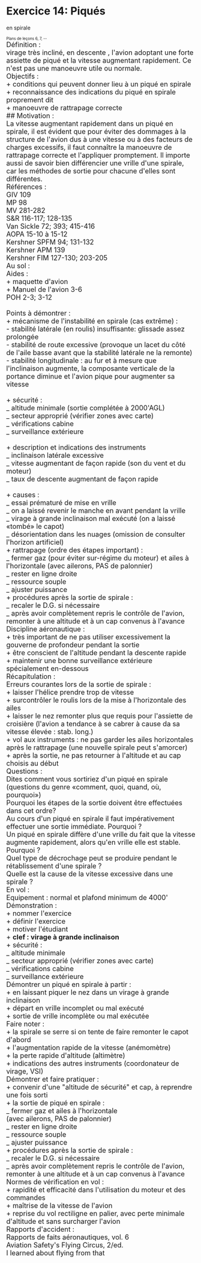 
# Exercice 14: Piqu&eacute;s
en spirale</h1>

<DT><FONT SIZE=-2>Plans de le&ccedil;ons 6, 7, --</DT>

<DT><FONT SIZE=+1>D&eacute;finition :&nbsp;</DT>


<DT>virage tr&egrave;s inclin&eacute;, en descente
, l'avion adoptant une forte assiette de piqu&eacute; et la vitesse augmentant
rapidement. Ce n'est pas une manoeuvre utile ou normale.</DT>


<DT><FONT SIZE=+1>Objectifs :&nbsp;</DT>


<DT>+ conditions qui peuvent donner lieu &agrave; un
piqu&eacute; en spirale&nbsp;</DT>

<DT>+ reconnaissance des indications du piqu&eacute;
en spirale proprement dit&nbsp;</DT>

<DT>+ manoeuvre de rattrapage correcte</DT>


<DT><FONT SIZE=+1>## Motivation :&nbsp;</DT>


<DT>La vitesse augmentant rapidement dans un piqu&eacute;
en spirale, il est &eacute;vident que pour &eacute;viter des dommages &agrave;
la structure de l'avion dus &agrave; une vitesse ou &agrave; des facteurs
de charges excessifs, il faut conna&icirc;tre la manoeuvre de rattrapage
correcte et l'appliquer promptement. Il importe aussi de savoir bien diff&eacute;rencier
une vrille d'une spirale, car les m&eacute;thodes de sortie pour chacune
d'elles sont diff&eacute;rentes.&nbsp;</DT>


<DT><FONT SIZE=+1>R&eacute;f&eacute;rences :</DT>


<DT>GIV 109&nbsp;</DT>

<DT>MP 98&nbsp;</DT>

<DT>MV 281-282&nbsp;</DT>

<DT>S&amp;R 116-117; 128-135&nbsp;</DT>

<DT>Van Sickle 72; 393; 415-416&nbsp;</DT>

<DT>AOPA 15-10 &agrave; 15-12&nbsp;</DT>

<DT>Kershner SPFM 94; 131-132&nbsp;</DT>

<DT>Kershner APM 139&nbsp;</DT>

<DT>Kershner FIM 127-130; 203-205</DT>


<DT><FONT SIZE=+1>Au sol :</DT>


<DT>Aides :&nbsp;</DT>


<DT>+ maquette d'avion&nbsp;</DT>

<DT>+ Manuel de l'avion 3-6&nbsp;</DT>

<DT>POH 2-3; 3-12</DT>

<DT>&nbsp;</DT>


<DT>Points &agrave; d&eacute;montrer :&nbsp;</DT>


<DT>+ m&eacute;canisme de l'instabilit&eacute; en spirale
(cas extr&ecirc;me) :&nbsp;</DT>


<DT>- stabilit&eacute; lat&eacute;rale (en roulis)
insuffisante: glissade assez prolong&eacute;e&nbsp;</DT>

<DT>- stabilit&eacute; de route excessive (provoque
un lacet du c&ocirc;t&eacute; de l'aile basse avant que la stabilit&eacute;
lat&eacute;rale ne la remonte)&nbsp;</DT>

<DT>- stabilit&eacute; longitudinale : au fur et &agrave;
mesure que l'inclinaison augmente, la composante verticale de la portance
diminue et l'avion pique pour augmenter sa vitesse&nbsp;</DT>

<DT>&nbsp;</DT>


<DT>+ s&eacute;curit&eacute; :&nbsp;</DT>


<DT>_ altitude minimale (sortie compl&eacute;t&eacute;e
&agrave; 2000'AGL)&nbsp;</DT>

<DT>_ secteur appropri&eacute; (v&eacute;rifier zones
avec carte)&nbsp;</DT>

<DT>_ v&eacute;rifications cabine&nbsp;</DT>

<DT>_ surveillance ext&eacute;rieure&nbsp;</DT>

<DT>&nbsp;</DT>


<DT>+ description et indications des instruments&nbsp;</DT>


<DT>_ inclinaison lat&eacute;rale excessive&nbsp;</DT>

<DT>_ vitesse augmentant de fa&ccedil;on rapide (son
du vent et du moteur)&nbsp;</DT>

<DT>_ taux de descente augmentant de fa&ccedil;on rapide&nbsp;</DT>

<DT>&nbsp;</DT>


<DT>+ causes :&nbsp;</DT>



<DT>_ essai pr&eacute;matur&eacute; de mise en vrille&nbsp;</DT>

<DT>_ on a laiss&eacute; revenir le manche en avant
pendant la vrille&nbsp;</DT>

<DT>_ virage &agrave; grande inclinaison mal ex&eacute;cut&eacute;
(on a laiss&eacute; &laquo;tomb&eacute;&raquo; le capot)&nbsp;</DT>

<DT>_ d&eacute;sorientation dans les nuages (omission
de consulter l'horizon artificiel)&nbsp;</DT>

<DT>+ rattrapage (ordre des &eacute;tapes important)
:&nbsp;</DT>

<DT>_ fermer gaz (pour &eacute;viter sur-r&eacute;gime
du moteur) et ailes &agrave; l'horizontale (avec ailerons, PAS de palonnier)&nbsp;</DT>

<DT>_ rester en ligne droite&nbsp;</DT>

<DT>_ ressource souple&nbsp;</DT>

<DT>_ ajuster puissance&nbsp;</DT>

<DT>+ proc&eacute;dures apr&egrave;s la sortie de spirale
:&nbsp;</DT>

<DT>_ recaler le D.G. si n&eacute;cessaire&nbsp;</DT>

<DT>_ apr&egrave;s avoir compl&egrave;tement repris
le contr&ocirc;le de l'avion, remonter &agrave; une altitude et &agrave;
un cap convenus &agrave; l'avance</DT>

<DT><FONT SIZE=+1>Discipline a&eacute;ronautique :&nbsp;</DT>

<DT>+ tr&egrave;s important de ne pas utiliser excessivement
la gouverne de profondeur pendant la sortie&nbsp;</DT>

<DT>+ &ecirc;tre conscient de l'altitude pendant la
descente rapide&nbsp;</DT>

<DT>+ maintenir une bonne surveillance ext&eacute;rieure
sp&eacute;cialement en-dessous</DT>

<DT><FONT SIZE=+1>R&eacute;capitulation :&nbsp;</DT>

<DT>Erreurs courantes lors de la sortie de spirale
:&nbsp;</DT>

<DT>+ laisser l'h&eacute;lice prendre trop de vitesse&nbsp;</DT>

<DT>+ surcontr&ocirc;ler le roulis lors de la mise
&agrave; l'horizontale des ailes&nbsp;</DT>

<DT>+ laisser le nez remonter plus que requis pour
l'assiette de croisi&egrave;re (l'avion a tendance &agrave; se cabrer &agrave;
cause da sa vitesse &eacute;lev&eacute;e : stab. long.)&nbsp;</DT>

<DT>+ vol aux instruments : ne pas garder les ailes
horizontales apr&egrave;s le rattrapage (une nouvelle spirale peut s'amorcer)&nbsp;</DT>

<DT>+ apr&egrave;s la sortie, ne pas retourner &agrave;
l'altitude et au cap choisis au d&eacute;but</DT>

<DT><FONT SIZE=+1>Questions :&nbsp;</DT>

<DT>Dites comment vous sortiriez d'un piqu&eacute;
en spirale (questions du genre &laquo;comment, quoi, quand, o&ugrave;,
pourquoi&raquo;)&nbsp;</DT>

<DT>Pourquoi les &eacute;tapes de la sortie doivent
&ecirc;tre effectu&eacute;es dans cet ordre?</DT>

<DT>Au cours d'un piqu&eacute; en spirale il faut imp&eacute;rativement
effectuer une sortie imm&eacute;diate. Pourquoi ?</DT>

<DT>Un piqu&eacute; en spirale diff&egrave;re d'une
vrille du fait que la vitesse augmente rapidement, alors qu'en vrille elle
est stable. Pourquoi ?</DT>

<DT>Quel type de d&eacute;crochage peut se produire
pendant le r&eacute;tablissement d'une spirale ?</DT>

<DT>Quelle est la cause de la vitesse excessive dans
une spirale ?</DT>

<DT><FONT SIZE=+1>En vol :&nbsp;</DT>

<DT>Equipement : normal et plafond minimum de 4000'</DT>

<DT>D&eacute;monstration :&nbsp;</DT>

<DT>+ nommer l'exercice&nbsp;</DT>

<DT>+ d&eacute;finir l'exercice&nbsp;</DT>

<DT>+ motiver l'&eacute;tudiant</DT>

<DT>+ <B>clef : virage &agrave; grande inclinaison</B>&nbsp;</DT>

<DT>+ s&eacute;curit&eacute; :&nbsp;</DT>

<DT>_ altitude minimale&nbsp;</DT>

<DT>_ secteur appropri&eacute; (v&eacute;rifier zones
avec carte)&nbsp;</DT>

<DT>_ v&eacute;rifications cabine&nbsp;</DT>

<DT>_ surveillance ext&eacute;rieure</DT>

<DT>D&eacute;montrer un piqu&eacute; en spirale &agrave;
partir :&nbsp;</DT>

<DT>+ en laissant piquer le nez dans un virage &agrave;
grande inclinaison&nbsp;</DT>

<DT>+ d&eacute;part en vrille incomplet ou mal ex&eacute;cut&eacute;&nbsp;</DT>

<DT>+ sortie de vrille incompl&egrave;te ou mal ex&eacute;cut&eacute;e&nbsp;</DT>

<DT>Faire noter :&nbsp;</DT>

<DT>+ la spirale se serre si on tente de faire remonter
le capot d'abord&nbsp;</DT>

<DT>+ l'augmentation rapide de la vitesse (an&eacute;mom&egrave;tre)&nbsp;</DT>

<DT>+ la perte rapide d'altitude (altim&egrave;tre)&nbsp;</DT>

<DT>+ indications des autres instruments (coordonateur
de virage, VSI)&nbsp;</DT>

<DT>D&eacute;montrer et faire pratiquer :&nbsp;</DT>

<DT>+ convenir d'une &quot;altitude de s&eacute;curit&eacute;&quot;
et cap, &agrave; reprendre une fois sorti&nbsp;</DT>

<DT>+ la sortie de piqu&eacute; en spirale :&nbsp;</DT>

<DT>_ fermer gaz et ailes &agrave; l'horizontale&nbsp;</DT>

<DT>(avec ailerons, PAS de palonnier)&nbsp;</DT>

<DT>_ rester en ligne droite&nbsp;</DT>

<DT>_ ressource souple&nbsp;</DT>

<DT>_ ajuster puissance&nbsp;</DT>

<DT>+ proc&eacute;dures apr&egrave;s la sortie de spirale
:&nbsp;</DT>

<DT>_ recaler le D.G. si n&eacute;cessaire&nbsp;</DT>

<DT>_ apr&egrave;s avoir compl&egrave;tement repris
le contr&ocirc;le de l'avion, remonter &agrave; une altitude et &agrave;
un cap convenus &agrave; l'avance</DT>

<DT><FONT SIZE=+1>Normes de v&eacute;rification en
vol :&nbsp;</DT>

<DT>+ rapidit&eacute; et efficacit&eacute; dans l'utilisation
du moteur et des commandes&nbsp;</DT>

<DT>+ ma&icirc;trise de la vitesse de l'avion&nbsp;</DT>

<DT>+ reprise du vol rectiligne en palier, avec perte
minimale d'altitude et sans surcharger l'avion</DT>

<DT><FONT SIZE=+1>Rapports d'accident :&nbsp;</DT>

<DT>Rapports de faits a&eacute;ronautiques, vol. 6&nbsp;</DT>

<DT>Aviation Safety's Flying Circus, 2/ed.&nbsp;</DT>

<DT>I learned about flying from that</DT>
